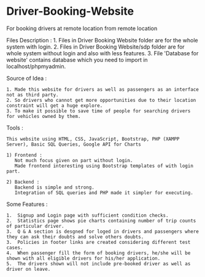 # Driver-Booking-Website
For booking drivers at remote location from remote location

Files Description :
    1. Files in Driver Booking Website folder are for the whole system with login.
    2. Files in Driver Booking Website/sdp folder are for whole system without login and also with less features.
    3. File 'Database for website' contains database which you need to import in localhost/phpmyadmin.

Source of Idea :
    
    1. Made this website for drivers as well as passengers as an interface not as third party.
    2. So drivers who cannot get more opportunities due to their location constraint will get a huge explore.
    3. To make it possible to save time of people for searching drivers for vehicles owned by them.


Tools : 

    This website using HTML, CSS, JavaScript, Bootstrap, PHP (XAMPP Server), Basic SQL Queries, Google API for Charts

    1) Frontend : 
       Not much focus given on part without login.
       Made frontend interesting using Bootstrap templates of with login part.

    2) Backend :
       Backend is simple and strong.
       Integration of SQL queries and PHP made it simpler for executing.


Some Features : 

    1.  Signup and Login page with sufficient condition checks.
    2.  Statistics page shows pie charts containing number of trip counts of particular driver.
    3.  Q & A section is desgned for loged in drivers and passengers where they can ask their doubts and solve others doubts.
    3.  Policies in footer links are created considering different test cases.
    4.  When passenger fill the form of booking drivers, he/she will be shown with all eligible drivers for his/her application.
    5.  The drivers shown will not include pre-booked driver as well as driver on leave.
